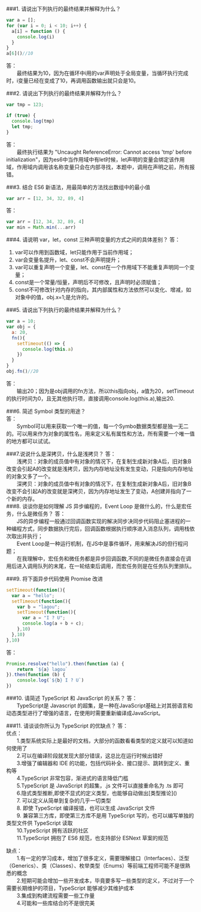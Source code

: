 ###1. 请说出下列执行的最终结果并解释为什么？
```javascript
var a = [];
for (var i = 0; i < 10; i++) {
  a[i] = function () {
    console.log(i)
  }
} 
a[6]()//10
```
答：  
&emsp;&emsp;最终结果为10，因为在循环中i用的var声明处于全局变量，当循环执行完成时，i变量已经在变成了10，再调用函数输出就只会是10。
  

###2. 请说出下列执行的最终结果并解释为什么？
```javascript
var tmp = 123;

if (true) {
  console.log(tmp)
  let tmp;
}
```
答：  
&emsp;&emsp;最终执行结果为 "Uncaught ReferenceError: Cannot access 'tmp' before initialization"，因为es6中当作用域中有let时候，let声明的变量会绑定该作用域，作用域内调用该名称变量只会在内部寻找，本题中，调用在声明之前，所有报错。
  
###3. 结合 ES6 新语法，用最简单的方法找出数组中的最小值


```javascript
var arr = [12, 34, 32, 89, 4]
``` 

答：  

```javascript
var arr = [12, 34, 32, 89, 4]
var min = Math.min(...arr)
``` 

###4. 请说明 var，let，const 三种声明变量的方式之间的具体差别？
答：  

1. var可以作用到函数域，let只能作用于当前作用域；
2. var会变量名提升，let、const不会声明提升；
3. var可以重复声明一个变量，let、const在一个作用域下不能重复声明同一个变量；
4. const是一个常量/恒量，声明后不可修改，且声明时必须赋值；
5. const不可修改针对内存的指向，其内部属性和方法依然可以变化、增减，如对象中的值，obj.x=1;是允许的。  

###5. 请说出下列执行的最终结果并解释为什么？

```javascript
var a = 10;
var obj = {
  a: 20,
  fn(){
    setTimeout(() => {
      console.log(this.a)
    })
  }
}
obj.fn()//20
```   
答：  
&emsp;&emsp;输出20；因为是obj调用的fn方法，所以this指向obj，a值为20，setTimeout的执行时间为0，且无其他执行项，直接调用console.log(this.a),输出20.  

###6. 简述 Symbol 类型的用途？  
答：  
&emsp;&emsp;Symbol可以用来获取一个唯一的值，每一个Symbo数据类型都是独一无二的。可以用来作为对象的属性名，用来定义私有属性和方法，所有需要一个唯一值的地方都可以试试。

###7.说说什么是深拷贝，什么是浅拷贝？
答：  
&emsp;&emsp;浅拷贝：对象的成员值中有对象的情况下，在复制生成新对象A后，旧对象B改变会引起A的改变就是浅拷贝，因为内存地址没有发生变动，只是指向内存地址的对象又多了一个。  
&emsp;&emsp;深拷贝：对象的成员值中有对象的情况下，在复制生成新对象A后，旧对象B改变不会引起A的改变就是深拷贝，因为内存地址发生了变动，A创建并指向了一个新的内存。  
###8. 谈谈你是如何理解 JS 异步编程的，Event Loop 是做什么的，什么是宏任务，什么是微任务？
答：  
&emsp;&emsp;JS的异步编程一般通过回调函数实现的解决同步决同步代码阻止塞进程的一种编程方式，同步数据执行完后，回调函数根据执行顺序进入消息队列，调用栈依次取出并执行；  
 &emsp;&emsp;Event Loop是一种运行机制，在JS中是事件循环，用来解决JS的但行程问题；  
&emsp;&emsp;在我理解中，宏任务和微任务都是异步回调函数,不同的是微任务直接会在调用后进入调用队列的末尾，在一轮结束后调用，而宏任务则是在任务队列里排队。

###9. 将下面异步代码使用 Promise 改进
```javascript
setTimeout(function(){
  var a = "hello";
  setTimeout(function(){
    var b = "lagou";
    setTimeout(function(){
      var a = "I ? U";
      console.log(a + b + c);
    },10)
  },10)
},10)
```
答：  

```javascript
Promise.resolve("hello").then(function (a) {
    return `${a} lagou`
}).then(function (b) {
    console.log(`${b} I ? U`)
})
```  

###10. 请简述 TypeScript 和 JavaScript 的关系？
答：  
&emsp;&emsp;TypeScript是 Javascript 的超集，是一种在JavaScript基础上对其弱语言和动态类型进行了增强的语言，在使用时需要重新编译成JavaScript。

###11. 请谈谈你所认为 TypeScript 的优缺点？
答：  
优点：  
&emsp;&emsp;1.类型系统实际上是最好的文档，大部分的函数看看类型的定义就可以知道如何使用了  
&emsp;&emsp;2.可以在编译阶段就发现大部分错误，这总比在运行时候出错好  
&emsp;&emsp;3.增强了编辑器和 IDE 的功能，包括代码补全、接口提示、跳转到定义、重构等   
&emsp;&emsp;4.TypeScript 非常包容，渐进式的语言降低门槛  
&emsp;&emsp;5.TypeScript 是 JavaScript 的超集，.js 文件可以直接重命名为 .ts 即可  
&emsp;&emsp;6.隐式类型推断,即使不显式的定义类型，也能够自动做出\[类型推论\]()  
&emsp;&emsp;7. 可以定义从简单到复杂的几乎一切类型  
&emsp;&emsp;8. 即使 TypeScript 编译报错，也可以生成 JavaScript 文件  
&emsp;&emsp;9. 兼容第三方库，即使第三方库不是用 TypeScript 写的，也可以编写单独的类型文件供 TypeScript 读取  
&emsp;&emsp;10.TypeScript 拥有活跃的社区  
&emsp;&emsp;11.TypeScript 拥抱了 ES6 规范，也支持部分 ESNext 草案的规范

缺点：  
&emsp;&emsp;1.有一定的学习成本，增加了很多定义，需要理解接口（Interfaces）、泛型（Generics）、类（Classes）、枚举类型（Enums）等前端工程师可能不是很熟悉的概念    
&emsp;&emsp;2.短期可能会增加一些开发成本，毕竟要多写一些类型的定义，不过对于一个需要长期维护的项目，TypeScript 能够减少其维护成本  
&emsp;&emsp;3.集成到构建流程需要一些工作量  
&emsp;&emsp;4.可能和一些库结合的不是很完美


